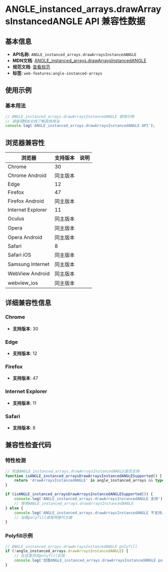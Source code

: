 # ANGLE_instanced_arrays.drawArraysInstancedANGLE API 兼容性数据

## 基本信息

- **API名称**: `ANGLE_instanced_arrays.drawArraysInstancedANGLE`
- **MDN文档**: [ANGLE_instanced_arrays.drawArraysInstancedANGLE](https://developer.mozilla.org/docs/Web/API/ANGLE_instanced_arrays/drawArraysInstancedANGLE)
- **规范文档**: [查看规范](https://registry.khronos.org/webgl/extensions/ANGLE_instanced_arrays/)
- **标签**: `web-features:angle-instanced-arrays`

## 使用示例

### 基本用法

```javascript
// ANGLE_instanced_arrays.drawArraysInstancedANGLE 使用示例
// 请查阅MDN文档了解具体用法
console.log('ANGLE_instanced_arrays.drawArraysInstancedANGLE API');
```

## 浏览器兼容性

| 浏览器 | 支持版本 | 说明 |
|--------|----------|------|
| Chrome | 30 |  |
| Chrome Android | 同主版本 |  |
| Edge | 12 |  |
| Firefox | 47 |  |
| Firefox Android | 同主版本 |  |
| Internet Explorer | 11 |  |
| Oculus | 同主版本 |  |
| Opera | 同主版本 |  |
| Opera Android | 同主版本 |  |
| Safari | 8 |  |
| Safari iOS | 同主版本 |  |
| Samsung Internet | 同主版本 |  |
| WebView Android | 同主版本 |  |
| webview_ios | 同主版本 |  |

## 详细兼容性信息

### Chrome

- **支持版本**: 30

### Edge

- **支持版本**: 12

### Firefox

- **支持版本**: 47

### Internet Explorer

- **支持版本**: 11

### Safari

- **支持版本**: 8

## 兼容性检查代码

### 特性检测

```javascript
// 检查ANGLE_instanced_arrays.drawArraysInstancedANGLE是否支持
function isANGLE_instanced_arraysDrawArraysInstancedANGLESupported() {
    return 'drawArraysInstancedANGLE' in angle_instanced_arrays && typeof angle_instanced_arrays.drawArraysInstancedANGLE === 'function';
}

if (isANGLE_instanced_arraysDrawArraysInstancedANGLESupported()) {
    console.log('ANGLE_instanced_arrays.drawArraysInstancedANGLE 支持');
    // 使用ANGLE_instanced_arrays.drawArraysInstancedANGLE
} else {
    console.log('ANGLE_instanced_arrays.drawArraysInstancedANGLE 不支持，需要polyfill');
    // 加载polyfill或使用替代方案
}
```

### Polyfill示例

```javascript
// ANGLE_instanced_arrays.drawArraysInstancedANGLE polyfill
if (!angle_instanced_arrays.drawArraysInstancedANGLE) {
    // 在这里添加polyfill实现
    console.log('加载ANGLE_instanced_arrays.drawArraysInstancedANGLE polyfill');
}
```

